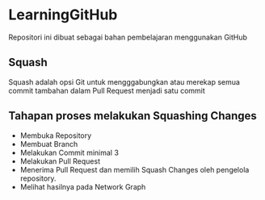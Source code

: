 # LearningGitHub
Repositori ini dibuat sebagai bahan pembelajaran menggunakan GitHub

## Squash
Squash adalah opsi Git untuk mengggabungkan atau merekap semua commit tambahan dalam Pull Request menjadi satu commit

## Tahapan proses melakukan Squashing Changes
- Membuka Repository
- Membuat Branch
- Melakukan Commit minimal 3
- Melakukan Pull Request
- Menerima Pull Request dan memilih Squash Changes oleh pengelola repository.
- Melihat hasilnya pada Network Graph
